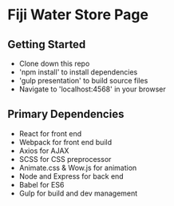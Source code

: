 # Fiji Water Store Page

## Getting Started

+ Clone down this repo
+ 'npm install' to install dependencies
+ 'gulp presentation' to build source files
+ Navigate to 'localhost:4568' in your browser

## Primary Dependencies

+ React for front end
+ Webpack for front end build
+ Axios for AJAX
+ SCSS for CSS preprocessor
+ Animate.css & Wow.js for animation
+ Node and Express for back end
+ Babel for ES6
+ Gulp for build and dev management